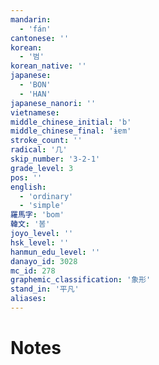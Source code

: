```yaml
---
mandarin:
  - 'fán'
cantonese: ''
korean:
  - '범'
korean_native: ''
japanese:
  - 'BON'
  - 'HAN'
japanese_nanori: ''
vietnamese:
middle_chinese_initial: 'b'
middle_chinese_final: 'ɨɐm'
stroke_count: ''
radical: '几'
skip_number: '3-2-1'
grade_level: 3
pos: ''
english:
  - 'ordinary'
  - 'simple'
羅馬字: 'bom'
韓文: '봄'
joyo_level: ''
hsk_level: ''
hanmun_edu_level: ''
danayo_id: 3028
mc_id: 278
graphemic_classification: '象形'
stand_in: '平凡'
aliases:
---
```


# Notes
